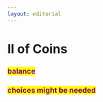 ```yaml
---
layout: editorial
---
```


# II of Coins

###

### <mark style="color:purple;">balance</mark>

### <mark style="color:purple;">choices might be needed</mark>

<mark style="color:purple;"></mark>

<mark style="color:purple;"></mark>
